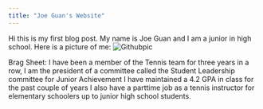 ```yaml
---
title: "Joe Guan's Website"
---
```


Hi this is my first blog post. My name is Joe Guan and I am a junior in high school. Here is a picture of me:
![Githubpic](https://user-images.githubusercontent.com/85905608/121980676-5ca4ff80-cd5a-11eb-88de-dd9db95d34aa.jpg)


Brag Sheet: I have been a member of the Tennis team for three years in a row,
I am the president of a committee called the Student Leadership committee for Junior Achievement
I have maintained a 4.2 GPA in class for the past couple of years
I also have a parttime job as a tennis instructor for elementary schoolers up to junior high school students. 

